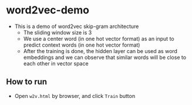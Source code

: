 # word2vec-demo
* This is a demo of word2vec skip-gram architecture
  * The sliding window size is 3
  * We use a center word (in one hot vector format) as an input to predict context words (in one hot vector format)
  * After the training is done, the hidden layer can be used as word embeddings and we can observe that similar words will be close to each other in vector space

## How to run
* Open `w2v.html` by browser, and click `Train` button


